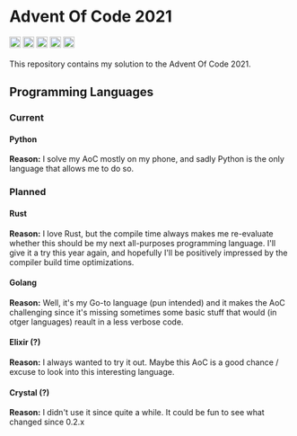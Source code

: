 # Advent Of Code 2021

<div style="display: flex; width: 100%; flex-direction: row; column-gap: 4px; justify-content: left; margin-bottom: 20px;">

<img src="https://forthebadge.com/images/badges/powered-by-black-magic.svg" height="20" alt="Powered by Black Magic"/>

<img src="https://forthebadge.com/images/badges/works-on-my-machine.svg" height="20" alt="Works on my machine"/>

<img src="https://forthebadge.com/images/badges/made-with-go.svg" height="20" alt="Made with Go"/>

<img src="https://forthebadge.com/images/badges/made-with-rust.svg" height="20" alt="Made with Rust"/>

<img src="https://forthebadge.com/images/badges/made-with-python.svg" height="20" alt="Made with Python"/>

</div>


This repository contains my solution to the Advent Of Code 2021.

## Programming Languages

### Current

#### Python

**Reason:** I solve my AoC mostly on my phone, and sadly Python is
the only language that allows me to do so.

### Planned

#### Rust

**Reason:** I love Rust, but the compile time always makes me 
re-evaluate whether this should be my next all-purposes programming
language. I'll give it a try this year again, and hopefully I'll 
be positively impressed by the compiler build time optimizations.

#### Golang

**Reason:** Well, it's my Go-to language (pun intended) and it
makes the AoC challenging since it's missing sometimes some basic
stuff that would (in otger languages) reault in a less verbose code.
#### Elixir (?)

**Reason:** I always wanted to try it out. Maybe this AoC is a good
chance / excuse to look into this interesting language.

#### Crystal (?)

**Reason:** I didn't use it since quite a while. It could be fun to
see what changed since 0.2.x
